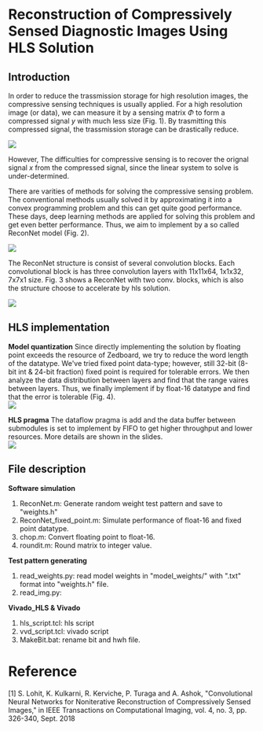 
# Reconstruction of Compressively Sensed Diagnostic Images Using HLS Solution

## Introduction

In order to reduce the trassmission storage for high resolution images, the compressive sensing techniques is usually applied. For a high resolution image (or data), we can measure it by a sensing matrix $\Phi$ to form a compressed signal $y$ with much less size (Fig. 1). By trasmitting this compressed signal, the trassmission storage can be drastically reduce. <br>

![](https://i.imgur.com/WlAZTM9.jpg)

However, The difficulties for compressive sensing is to recover the orignal signal $x$ from the compressed signal, since the linear system to solve is under-determined. <br>

There are varities of methods for solving the compressive sensing problem. The conventional methods usually solved it by approximating it into a convex programming problem and this can get quite good performance. These days, deep learning methods are applied for solving this problem and get even better performance. Thus, we aim to implement by a so called ReconNet model (Fig. 2).<br>

![](https://i.imgur.com/pJOhbHd.jpg)

The ReconNet structure is consist of several convolution blocks. Each convolutional block is has three convolution layers with 11x11x64, 1x1x32, 7x7x1 size. Fig. 3 shows a ReconNet with two conv. blocks, which is also the structure choose to accelerate by hls solution.<br>

![](https://i.imgur.com/G4MZyL8.jpg)

## HLS implementation
**Model quantization**
Since directly implementing the solution by floating point exceeds the resource of Zedboard, we try to reduce the word length of the datatype. We've tried fixed point data-type; however, still 32-bit (8-bit int & 24-bit fraction) fixed point is required for tolerable errors. We then analyze the data distribution between layers and find that the range vaires between layers. Thus, we finally implement if by float-16 datatype and find that the error is tolerable (Fig. 4). <br>
![](https://i.imgur.com/leRwG7c.jpg)

**HLS pragma**
The dataflow pragma is add and the data buffer between submodules is set to implement by FIFO to get higher throughput and lower resources. More details are shown in the slides.<br>
![](https://i.imgur.com/Amxama7.jpg)


## File description

**Software simulation**<br>

1. ReconNet.m: Generate random weight test pattern and save to "weights.h"<br>
2. ReconNet_fixed_point.m: Simulate performance of float-16 and fixed point datatype.<br>
3. chop.m: Convert floating point to float-16.<br>
4. roundit.m: Round matrix to integer value.<br>

**Test pattern generating**<br>

1. read_weights.py: read model weights in "model_weights/" with ".txt" format into "weights.h" file.<br>
2. read_img.py:

**Vivado_HLS & Vivado**

1. hls_script.tcl: hls script<br>
2. vvd_script.tcl: vivado script <br>
3. MakeBit.bat: rename bit and hwh file. <br>

# Reference
[1] S. Lohit, K. Kulkarni, R. Kerviche, P. Turaga and A. Ashok, "Convolutional Neural Networks for Noniterative Reconstruction of Compressively Sensed Images," in IEEE Transactions on Computational Imaging, vol. 4, no. 3, pp. 326-340, Sept. 2018
